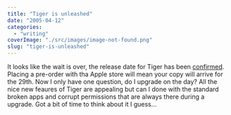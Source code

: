 ```yaml
---
title: "Tiger is unleashed"
date: "2005-04-12"
categories: 
  - "writing"
coverImage: "./src/images/image-not-found.png"
slug: "tiger-is-unleashed"
---
```


It looks like the wait is over, the release date for Tiger has been [confirmed](http://www.apple.com/pr/library/2005/apr/12tiger.html). Placing a pre-order with tha Apple store will mean your copy will arrive for the 29th. Now I only have one question, do I upgrade on the day? All the nice new feaures of Tiger are appealing but can I done with the standard broken apps and corrupt permissions that are always there during a upgrade. Got a bit of time to think about it I guess…

